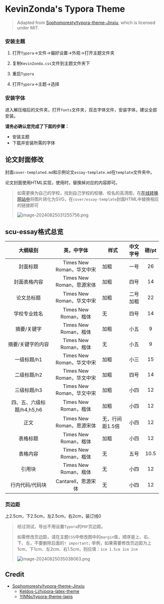 # KevinZonda's Typora Theme

> Adapted from [Sophomoresty/typora-theme-Jinxiu](https://github.com/Sophomoresty/typora-theme-Jinxiu), which is licensed under MIT.

### 安装主题
1. 打开`Typora`->文件->偏好设置->外观->打开主题文件夹

2. 复制`KevinZonda.css`文件到主题文件夹下

3. 重启`Typora`

4. 打开`Typora`->主题->选择

### 安装字体

进入解压缩后的文件夹，打开`fonts`文件夹，双击字体文件，安装字体，建议全部安装。

**请务必确认您完成了下面的步骤：**
- 安装主题
- 下载并安装所需的字体

## 论文封面修改

封面`cover-templated.md`和示例论文`essay-template.md`在`template`文件夹中。

论文封面使用HTML实现，使用时，替换掉对应的内容即可。

> 如需更换为自己的学校，找到自己学校的校徽、校名的高清图，在[在线转换网站中](https://products.aspose.app/imaging/zh-hans/conversion)将图片转化为SVG，在`cover/essay-template`封面HTML中替换相应的链接即可
>
>![image-20240825031255756.png](https://github.com/Sophomoresty/typora-scu-eassy-theme/blob/master/template/assets/image-20240825031255756.png?raw=true)

## scu-essay格式总览

|         大纲级别          |        英，中字体         | 样式            | 中文字号  | 磅/pt |
| :-----------------------: | :-----------------------: | --------------- | :-------: | :---: |
|         封面标题          | Times New Roman，华文中宋 | 加粗            |   一号    |  26   |
|       封面表格内容        | Times New Roman，思源宋体 | 加粗            |   四号    |  14   |
|        论文总标题         | Times New Roman，华文中宋 | 加粗            | 二号 加粗 |  22   |
|       学校专业姓名        |   Times New Roman，楷体   | 无              |   四号    |  14   |
|        摘要/关键字        |   Times New Roman，楷体   | 加粗            |   小五    |   9   |
|     摘要/关键字的内容     |   Times New Roman，楷体   | 无              |   小五    |   9   |
|        一级标题/h1        | Times New Roman，华文中宋 | 加粗            |   小三    |  15   |
|        二级标题/h2        | Times New Roman，华文中宋 | 加粗            |   四号    |  14   |
|        三级标题/h3        | Times New Roman，华文中宋 | 加粗            |   小四    |  12   |
| 四、五、六级标题/h4,h5,h6 |   Times New Roman，楷体   | 加粗            |   小四    |  12   |
|           正文            | Times New Roman，思源宋体 | 无，行间距1.5倍 |   小四    |  12   |
|         表格标题          |   Times New Roman，楷体   | 加粗            |   小四    |  12   |
|         表格内容          |   Times New Roman，楷体   | 无              |   五号    | 10.5  |
|          引用块           |   Times New Roman，楷体   | 无              |   小四    |  12   |
|      行内代码/代码块      |    Cantarell，思源宋体    | 无              |   小四    |  12   |

### 页边距

上2.5cm，下2.5cm，左2.5cm，右2cm，装订线0

>经过测试，导出不用设置`Typora`的`PDF`页边距。
>
>如需修改页边距，请在主题`CSS`中修改图中的`margin`值，顺序是上、右、下、左，不要删除后面的`! important;`
>举例，如果需要修改页边距为上1cm、下1cm、左2cm、右1.5cm，则应填：`1cm 1.5cm 1cm 2cm`
>
>![image-20240825035038063.png](https://github.com/Sophomoresty/typora-scu-eassy-theme/blob/master/template/assets/image-20240825035038063.png?raw=true)
>

## Credit

- [Sophomoresty/typora-theme-Jinxiu](https://github.com/Sophomoresty/typora-theme-Jinxiu)
  - [Keldos-Li/typora-latex-theme](https://github.com/Keldos-Li/typora-latex-theme)
  - [YiNNx/typora-theme-lapis](https://github.com/YiNNx/typora-theme-lapis) 

